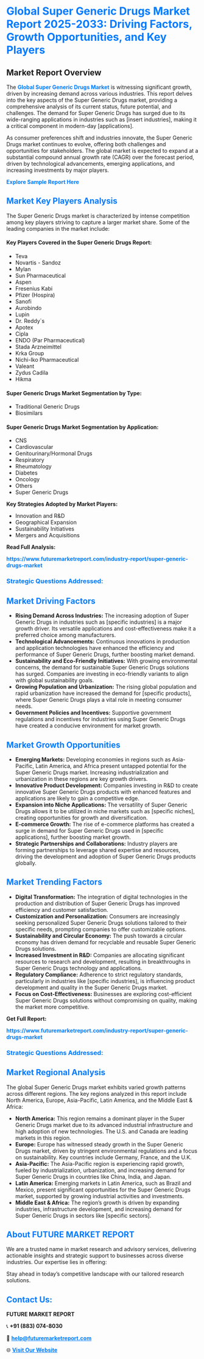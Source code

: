 <h1 style="color: #007BFF;">Global Super Generic Drugs Market Report 2025-2033: Driving Factors, Growth Opportunities, and Key Players</h1>

<section id="overview">
<h2>Market Report Overview</h2>
<p>The <a href="https://www.futuremarketreport.com/industry-report/super-generic-drugs-market" style="color: #007BFF; text-decoration: none;"><strong>Global Super Generic Drugs Market</strong></a> is witnessing significant growth, driven by increasing demand across various industries. This report delves into the key aspects of the Super Generic Drugs market, providing a comprehensive analysis of its current status, future potential, and challenges. The demand for Super Generic Drugs has surged due to its wide-ranging applications in industries such as [insert industries], making it a critical component in modern-day [applications].</p>
<p>As consumer preferences shift and industries innovate, the Super Generic Drugs market continues to evolve, offering both challenges and opportunities for stakeholders. The global market is expected to expand at a substantial compound annual growth rate (CAGR) over the forecast period, driven by technological advancements, emerging applications, and increasing investments by major players.</p>
</section>

<section id="overview">
<p><a href="https://www.futuremarketreport.com/request-sample/reportId=123656" style="color: #007BFF; text-decoration: none;"><strong>Explore Sample Report Here</strong></a></p>
</section>

<section id="key-players">
<h2 style="color: #007BFF;">Market Key Players Analysis</h2>
<p>The Super Generic Drugs market is characterized by intense competition among key players striving to capture a larger market share. Some of the leading companies in the market include:</p>
<h4>Key Players Covered in the Super Generic Drugs Report:</h4>
<ul><li>Teva</li><li>Novartis - Sandoz</li><li>Mylan</li><li>Sun Pharmaceutical</li><li>Aspen</li><li>Fresenius Kabi</li><li>Pfizer (Hospira)</li><li>Sanofi</li><li>Aurobindo</li><li>Lupin</li><li>Dr. Reddy`s</li><li>Apotex</li><li>Cipla</li><li>ENDO (Par Pharmaceutical)</li><li>Stada Arzneimittel</li><li>Krka Group</li><li>Nichi-Iko Pharmaceutical</li><li>Valeant</li><li>Zydus Cadila</li><li>Hikma</li></ul>
<h4>Super Generic Drugs Market Segmentation by Type:</h4>
<ul><li>Traditional Generic Drugs</li><li>Biosimilars</li></ul>

<h4>Super Generic Drugs Market Segmentation by Application:</h4>
<ul><li>CNS</li><li>Cardiovascular</li><li>Genitourinary/Hormonal Drugs</li><li>Respiratory</li><li>Rheumatology</li><li>Diabetes</li><li>Oncology</li><li>Others</li><li>Super Generic Drugs</li></ul>
<p><strong>Key Strategies Adopted by Market Players:</strong></p>
<ul>
<li>Innovation and R&D</li>
<li>Geographical Expansion</li>
<li>Sustainability Initiatives</li>
<li>Mergers and Acquisitions</li>
</ul>
</section>

<section>
<p><strong>Read Full Analysis: </strong></p><a href="https://www.futuremarketreport.com/industry-report/super-generic-drugs-market" style="color: #007BFF; text-decoration: none;"><strong>https://www.futuremarketreport.com/industry-report/super-generic-drugs-market</strong></a>
<h3 style="color: #007BFF;">Strategic Questions Addressed:</h3>
</section>

<section id="driving-factors">
<h2 style="color: #007BFF;">Market Driving Factors</h2>
<ul>
<li><strong>Rising Demand Across Industries:</strong> The increasing adoption of Super Generic Drugs in industries such as [specific industries] is a major growth driver. Its versatile applications and cost-effectiveness make it a preferred choice among manufacturers.</li>
<li><strong>Technological Advancements:</strong> Continuous innovations in production and application technologies have enhanced the efficiency and performance of Super Generic Drugs, further boosting market demand.</li>
<li><strong>Sustainability and Eco-Friendly Initiatives:</strong> With growing environmental concerns, the demand for sustainable Super Generic Drugs solutions has surged. Companies are investing in eco-friendly variants to align with global sustainability goals.</li>
<li><strong>Growing Population and Urbanization:</strong> The rising global population and rapid urbanization have increased the demand for [specific products], where Super Generic Drugs plays a vital role in meeting consumer needs.</li>
<li><strong>Government Policies and Incentives:</strong> Supportive government regulations and incentives for industries using Super Generic Drugs have created a conducive environment for market growth.</li>
</ul>
</section>

<section id="growth-opportunities">
<h2 style="color: #007BFF;">Market Growth Opportunities</h2>
<ul>
<li><strong>Emerging Markets:</strong> Developing economies in regions such as Asia-Pacific, Latin America, and Africa present untapped potential for the Super Generic Drugs market. Increasing industrialization and urbanization in these regions are key growth drivers.</li>
<li><strong>Innovative Product Development:</strong> Companies investing in R&D to create innovative Super Generic Drugs products with enhanced features and applications are likely to gain a competitive edge.</li>
<li><strong>Expansion into Niche Applications:</strong> The versatility of Super Generic Drugs allows it to be utilized in niche markets such as [specific niches], creating opportunities for growth and diversification.</li>
<li><strong>E-commerce Growth:</strong> The rise of e-commerce platforms has created a surge in demand for Super Generic Drugs used in [specific applications], further boosting market growth.</li>
<li><strong>Strategic Partnerships and Collaborations:</strong> Industry players are forming partnerships to leverage shared expertise and resources, driving the development and adoption of Super Generic Drugs products globally.</li>
</ul>
</section>

<section id="trending-factors">
<h2 style="color: #007BFF;">Market Trending Factors</h2>
<ul>
<li><strong>Digital Transformation:</strong> The integration of digital technologies in the production and distribution of Super Generic Drugs has improved efficiency and customer satisfaction.</li>
<li><strong>Customization and Personalization:</strong> Consumers are increasingly seeking personalized Super Generic Drugs solutions tailored to their specific needs, prompting companies to offer customizable options.</li>
<li><strong>Sustainability and Circular Economy:</strong> The push towards a circular economy has driven demand for recyclable and reusable Super Generic Drugs solutions.</li>
<li><strong>Increased Investment in R&D:</strong> Companies are allocating significant resources to research and development, resulting in breakthroughs in Super Generic Drugs technology and applications.</li>
<li><strong>Regulatory Compliance:</strong> Adherence to strict regulatory standards, particularly in industries like [specific industries], is influencing product development and quality in the Super Generic Drugs market.</li>
<li><strong>Focus on Cost-Effectiveness:</strong> Businesses are exploring cost-efficient Super Generic Drugs solutions without compromising on quality, making the market more competitive.</li>
</ul>
</section>

<section>
<p><strong>Get Full Report: </strong></p><a href="https://www.futuremarketreport.com/industry-report/super-generic-drugs-market" style="color: #007BFF; text-decoration: none;"><strong>https://www.futuremarketreport.com/industry-report/super-generic-drugs-market</strong></a>
<h3 style="color: #007BFF;">Strategic Questions Addressed:</h3>
</section>


<section id="regional-analysis">
<h2 style="color: #007BFF;">Market Regional Analysis</h2>
<p>The global Super Generic Drugs market exhibits varied growth patterns across different regions. The key regions analyzed in this report include North America, Europe, Asia-Pacific, Latin America, and the Middle East & Africa:</p>
<ul>
<li><strong>North America:</strong> This region remains a dominant player in the Super Generic Drugs market due to its advanced industrial infrastructure and high adoption of new technologies. The U.S. and Canada are leading markets in this region.</li>
<li><strong>Europe:</strong> Europe has witnessed steady growth in the Super Generic Drugs market, driven by stringent environmental regulations and a focus on sustainability. Key countries include Germany, France, and the U.K.</li>
<li><strong>Asia-Pacific:</strong> The Asia-Pacific region is experiencing rapid growth, fueled by industrialization, urbanization, and increasing demand for Super Generic Drugs in countries like China, India, and Japan.</li>
<li><strong>Latin America:</strong> Emerging markets in Latin America, such as Brazil and Mexico, present significant opportunities for the Super Generic Drugs market, supported by growing industrial activities and investments.</li>
<li><strong>Middle East & Africa:</strong> The region’s growth is driven by expanding industries, infrastructure development, and increasing demand for Super Generic Drugs in sectors like [specific sectors].</li>
</ul>
</section>

<footer>
<h2 style="color: #007BFF;">About FUTURE MARKET REPORT</h2>
<p>We are a trusted name in market research and advisory services, delivering actionable insights and strategic support to businesses across diverse industries. Our expertise lies in offering:</p>

<p>Stay ahead in today’s competitive landscape with our tailored research solutions.</p>

<h2 style="color: #007BFF;">Contact Us:</h2>
<p><strong>FUTURE MARKET REPORT</strong></p>
<p>📞 <strong>+91 (883) 074-8030</strong></p>
<p>📧 <strong><a href="mailto:help@futuremarketreport.com" style="color: #007BFF;">help@futuremarketreport.com</a></strong></p>
<p>🌐 <strong><a href="https://www.futuremarketreport.com/" style="color: #007BFF;">Visit Our Website</a></strong></p>
</footer>
